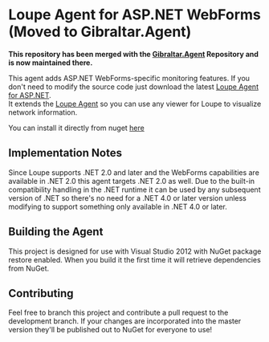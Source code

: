 Loupe Agent for ASP.NET WebForms (Moved to Gibraltar.Agent)
===================

**This repository has been merged with the [Gibraltar.Agent](https://github.com/GibraltarSoftware/Gibraltar.Agent)
Repository and is now maintained there.**

This agent adds ASP.NET WebForms-specific monitoring features.  If you don't need
to modify the source code just download the latest [Loupe Agent for ASP.NET](https://nuget.org/packages/Gibraltar.Agent.Web/).  
It extends the [Loupe Agent](https://nuget.org/packages/Gibraltar.Agent/) so you can 
use any viewer for Loupe to visualize network information.

You can install it directly from nuget [here](https://www.nuget.org/packages/Gibraltar.Agent.Web/)

Implementation Notes
--------------------

Since Loupe supports .NET 2.0 and later and the WebForms capabilities are available
in .NET 2.0 this agent targets .NET 2.0 as well.  Due to the built-in compatibility handling in the
.NET runtime it can be used by any subsequent version of .NET so there's no need for a .NET 4.0 or later
version unless modifying to support something only available in .NET 4.0 or later.


Building the Agent
------------------

This project is designed for use with Visual Studio 2012 with NuGet package restore enabled.
When you build it the first time it will retrieve dependencies from NuGet.

Contributing
------------

Feel free to branch this project and contribute a pull request to the development branch. 
If your changes are incorporated into the master version they'll be published out to NuGet for
everyone to use!
